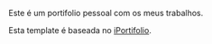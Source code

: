 Este é um portifolio pessoal com os meus trabalhos.


<p>Esta template é baseada no <a href="https://bootstrapmade.com/iportfolio-bootstrap-portfolio-websites-template/" target="_blank">iPortifolio</a>.</p>
